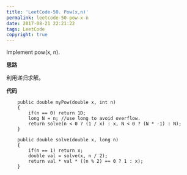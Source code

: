 ```yaml
---
title: 'LeetCode-50. Pow(x,n)'
permalink: leetcode-50-pow-x-n
date: 2017-08-21 22:21:22
tags: LeetCode
copyright: true
---
```


Implement pow(x, n).
<!-- more -->

__思路__

利用递归求解。

__代码__

```
    public double myPow(double x, int n)
    {
        if(n == 0) return 1D;
        long N = n; //use long to avoid overflow.
        return solve(n < 0 ? (1 / x) : x, N < 0 ? (N * -1) : N);
    }

    public double solve(double x, long n)
    {
        if(n == 1) return x;
        double val = solve(x, n / 2);
        return val * val * ((n % 2) == 0 ? 1 : x);
    }

```
